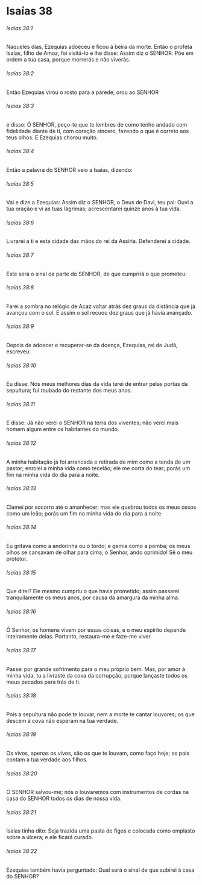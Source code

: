 # Isaías 38

###### Isaías 38:1

Naqueles dias, Ezequias adoeceu e ficou à beira da morte. Então o profeta Isaías, filho de Amoz, foi visitá-lo e lhe disse: Assim diz o SENHOR: Põe em ordem a tua casa, porque morrerás e não viverás.

###### Isaías 38:2

Então Ezequias virou o rosto para a parede, orou ao SENHOR

###### Isaías 38:3

e disse: Ó SENHOR, peço-te que te lembres de como tenho andado com fidelidade diante de ti, com coração sincero, fazendo o que é correto aos teus olhos. E Ezequias chorou muito.

###### Isaías 38:4

Então a palavra do SENHOR veio a Isaías, dizendo:

###### Isaías 38:5

Vai e dize a Ezequias: Assim diz o SENHOR, o Deus de Davi, teu pai: Ouvi a tua oração e vi as tuas lágrimas; acrescentarei quinze anos à tua vida.

###### Isaías 38:6

Livrarei a ti e esta cidade das mãos do rei da Assíria. Defenderei a cidade.

###### Isaías 38:7

Este será o sinal da parte do SENHOR, de que cumprirá o que prometeu:

###### Isaías 38:8

Farei a sombra no relógio de Acaz voltar atrás dez graus da distância que já avançou com o sol. E assim o sol recuou dez graus que já havia avançado.

###### Isaías 38:9

Depois de adoecer e recuperar-se da doença, Ezequias, rei de Judá, escreveu:

###### Isaías 38:10

Eu disse: Nos meus melhores dias da vida terei de entrar pelas portas da sepultura; fui roubado do restante dos meus anos.

###### Isaías 38:11

E disse: Já não verei o SENHOR na terra dos viventes; não verei mais homem algum entre os habitantes do mundo.

###### Isaías 38:12

A minha habitação já foi arrancada e retirada de mim como a tenda de um pastor; enrolei a minha vida como tecelão; ele me corta do tear; porás um fim na minha vida do dia para a noite.

###### Isaías 38:13

Clamei por socorro até o amanhecer; mas ele quebrou todos os meus ossos como um leão; porás um fim na minha vida do dia para a noite.

###### Isaías 38:14

Eu gritava como a andorinha ou o tordo; e gemia como a pomba; os meus olhos se cansavam de olhar para cima; ó Senhor, ando oprimido! Sê o meu protetor.

###### Isaías 38:15

Que direi? Ele mesmo cumpriu o que havia prometido; assim passarei tranquilamente os meus anos, por causa da amargura da minha alma.

###### Isaías 38:16

Ó Senhor, os homens vivem por essas coisas, e o meu espírito depende inteiramente delas. Portanto, restaura-me e faze-me viver.

###### Isaías 38:17

Passei por grande sofrimento para o meu próprio bem. Mas, por amor à minha vida, tu a livraste da cova da corrupção; porque lançaste todos os meus pecados para trás de ti.

###### Isaías 38:18

Pois a sepultura não pode te louvar, nem a morte te cantar louvores; os que descem à cova não esperam na tua verdade.

###### Isaías 38:19

Os vivos, apenas os vivos, são os que te louvam, como faço hoje; os pais contam a tua verdade aos filhos.

###### Isaías 38:20

O SENHOR salvou-me; nós o louvaremos com instrumentos de cordas na casa do SENHOR todos os dias de nossa vida.

###### Isaías 38:21

Isaías tinha dito: Seja trazida uma pasta de figos e colocada como emplasto sobre a úlcera; e ele ficará curado.

###### Isaías 38:22

Ezequias também havia perguntado: Qual será o sinal de que subirei à casa do SENHOR?

